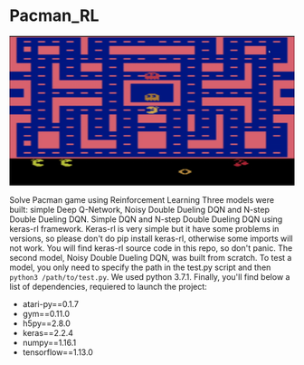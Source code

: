 # Pacman_RL
![](pacman.gif)


Solve Pacman game using Reinforcement Learning
Three models were built: simple Deep Q-Network, Noisy Double Dueling DQN and N-step Double Dueling DQN.
Simple DQN and N-step Double Dueling DQN using keras-rl framework. 
Keras-rl is very simple but it have some problems in versions, so please don't do pip install keras-rl, otherwise some imports will not work.
You will find keras-rl source code in this repo, so don't panic.
The second model, Noisy Double Dueling DQN, was built from scratch.
To test a model, you only need to specify the path in the test.py script and then ```python3 /path/to/test.py```. We used python 3.7.1.
Finally, you'll find below a list of dependencies, requiered to launch the project:
- atari-py==0.1.7 
- gym==0.11.0 
- h5py==2.8.0 
- keras==2.2.4  
- numpy==1.16.1
- tensorflow==1.13.0

